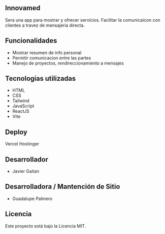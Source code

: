 
## Innovamed

Sera una app para mostrar y ofrecer servicios. 
Facilitar la comunicaicon con clientes a travez de mensajeria directa.

## Funcionalidades

- Mostrar resumen de info personal
- Permitir comunicacion entre las partes
- Manejo de proyectos, rendireccionamiento a mensajes

## Tecnologías utilizadas

- HTML
- CSS
- Tailwind
- JavaScript
- ReactJS
- Vite

## Deploy

Vercel
Hostinger

## Desarrollador

- Javier Gaitan

## Desarrolladora / Mantención de Sitio 

- Guadalupe Palmero


## Licencia

Este proyecto está bajo la Licencia MIT. 
